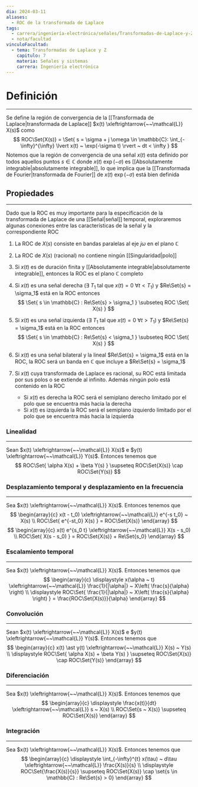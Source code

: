```yaml
---
dia: 2024-03-11
aliases:
  - ROC de la transformada de Laplace
tags:
  - carrera/ingeniería-electrónica/señales/Transformadas-de-Laplace-y-Z
  - nota/facultad
vinculoFacultad:
  - tema: Transformadas de Laplace y Z
    capitulo: 7
    materia: Señales y sistemas
    carrera: Ingeniería electrónica
---
```

# Definición
---
Se define la región de convergencia de la [[Transformada de Laplace|transformada de Laplace]] $x(t) \xleftrightarrow{~~\mathcal{L}} X(s)$ como $$ ROC\Set{X(s)} = \Set{ s = \sigma + j \omega \in \mathbb{C}: \int_{-\infty}^{\infty} \lvert x(t) ~ \exp(-\sigma t) \rvert ~ dt < \infty } $$
Notemos que la región de convergencia de una señal $x(t)$ esta definido por todos aquellos puntos $s \in \mathbb{C}$ donde $x(t) ~ \exp(-\sigma)$ es [[Absolutamente integrable|absolutamente integrable]], lo que implica que la [[Transformada de Fourier|transformada de Fourier]] de $x(t) ~ \exp(-\sigma)$ está bien definida

## Propiedades
---
Dado que la ROC es muy importante para la especificación de la transformada de Laplace de una [[Señal|señal]] temporal, exploraremos algunas conexiones entre las características de la señal y la correspondiente ROC

1. La ROC de $X(s)$ consiste en bandas paralelas al eje $j\omega$ en el plano $\mathbb{C}$ 
   
2. La ROC de $X(s)$ (racional) no contiene ningún [[Singularidad|polo]]
   
3. Si $x(t)$ es de duración finita y [[Absolutamente integrable|absolutamente integrable]], entonces la ROC es el plano $\mathbb{C}$ completo
   
4. Si $x(t)$ es una señal derecha ($\exists ~ T_1$ tal que $x(t) = 0 ~ \forall t < T_1$) y $Re\Set{s} = \sigma_1$ está en la ROC entonces $$ \Set{ s \in \mathbb{C} : Re\Set{s} > \sigma_1 } \subseteq ROC \Set{ X(s) } $$
5. Si $x(t)$ es una señal izquierda ($\exists ~ T_1$ tal que $x(t) = 0 ~ \forall t > T_1$) y $Re\Set{s} = \sigma_1$ está en la ROC entonces $$ \Set{ s \in \mathbb{C} : Re\Set{s} < \sigma_1 } \subseteq ROC \Set{ X(s) } $$
6. Si $x(t)$ es una señal bilateral y la lineal $Re\Set{s} = \sigma_1$ está en la ROC, la ROC será un banda en $\mathbb{C}$ que incluye a $Re\Set{s} = \sigma_1$
   
7. Si $x(t)$ cuya transformada de Laplace es racional, su ROC está limitada por sus polos o se extiende al infinito. Además ningún polo está contenido en la ROC
	* Si $x(t)$ es derecha la ROC será el semiplano derecho limitado por el polo que se encuentra más hacia la derecha
	* Si $x(t)$ es izquierda la ROC será el semiplano izquierdo limitado por el polo que se encuentra más hacia la izquierda

### Linealidad
---
Sean $x(t) \xleftrightarrow{~~\mathcal{L}} X(s)$ e $y(t) \xleftrightarrow{~~\mathcal{L}} Y(s)$. Entonces tenemos que $$ ROC\Set{ \alpha X(s) + \beta Y(s) } \supseteq ROC\Set{X(s)} \cap ROC\Set{Y(s)} $$

### Desplazamiento temporal y desplazamiento en la frecuencia
---
Sea $x(t) \xleftrightarrow{~~\mathcal{L}} X(s)$. Entonces tenemos que $$ \begin{array}{c} 
	x(t - t_0) \xleftrightarrow{~~\mathcal{L}} e^{-s t_0} ~ X(s) \\
	ROC\Set{ e^{-st_0} X(s) } = ROC\Set{X(s)}
\end{array} $$
$$ \begin{array}{c} 
	x(t) e^{s_0 t} \xleftrightarrow{~~\mathcal{L}} X(s - s_0) \\
	ROC\Set{ X(s - s_0) } = ROC\Set{X(s)} + Re\Set{s_0}
\end{array} $$

### Escalamiento temporal
---
Sea $x(t) \xleftrightarrow{~~\mathcal{L}} X(s)$. Entonces tenemos que $$ \begin{array}{c} 
	\displaystyle x(\alpha ~ t) \xleftrightarrow{~~\mathcal{L}} \frac{1}{|\alpha|} ~ X\left( \frac{s}{\alpha} \right) \\
	\displaystyle ROC\Set{ \frac{1}{|\alpha|} ~ X\left( \frac{s}{\alpha} \right) } = \frac{ROC\Set{X(s)}}{\alpha}
\end{array} $$

### Convolución
---
Sean $x(t) \xleftrightarrow{~~\mathcal{L}} X(s)$ e $y(t) \xleftrightarrow{~~\mathcal{L}} Y(s)$. Entonces tenemos que $$ \begin{array}{c} 
	x(t) \ast y(t) \xleftrightarrow{~~\mathcal{L}} X(s) ~ Y(s) \\
	\displaystyle ROC\Set{ \alpha X(s) + \beta Y(s) } \supseteq ROC\Set{X(s)} \cap ROC\Set{Y(s)}
\end{array} $$

### Diferenciación
---
Sea $x(t) \xleftrightarrow{~~\mathcal{L}} X(s)$. Entonces tenemos que $$ \begin{array}{c} 
	\displaystyle \frac{x(t)}{dt} \xleftrightarrow{~~\mathcal{L}} s ~ X(s) \\
	ROC\Set{s ~ X(s)} \supseteq ROC\Set{X(s)}
\end{array} $$

### Integración
---
Sea $x(t) \xleftrightarrow{~~\mathcal{L}} X(s)$. Entonces tenemos que $$ \begin{array}{c} 
	\displaystyle \int_{-\infty}^{t} x(\tau) ~ d\tau \xleftrightarrow{~~\mathcal{L}} \frac{X(s)}{s} \\
	\displaystyle ROC\Set{\frac{X(s)}{s}} \supseteq ROC\Set{X(s)} \cap \set{s \in \mathbb{C} : Re\Set{s} > 0}
\end{array} $$
